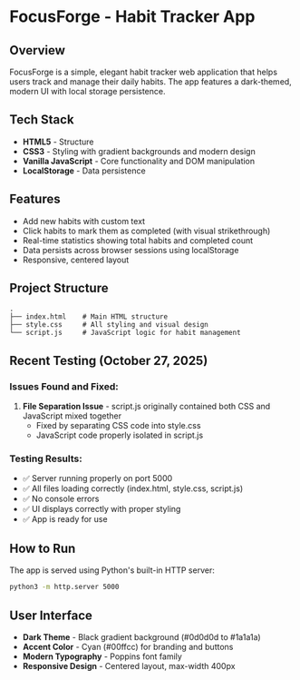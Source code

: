 # FocusForge - Habit Tracker App

## Overview
FocusForge is a simple, elegant habit tracker web application that helps users track and manage their daily habits. The app features a dark-themed, modern UI with local storage persistence.

## Tech Stack
- **HTML5** - Structure
- **CSS3** - Styling with gradient backgrounds and modern design
- **Vanilla JavaScript** - Core functionality and DOM manipulation
- **LocalStorage** - Data persistence

## Features
- Add new habits with custom text
- Click habits to mark them as completed (with visual strikethrough)
- Real-time statistics showing total habits and completed count
- Data persists across browser sessions using localStorage
- Responsive, centered layout

## Project Structure
```
.
├── index.html    # Main HTML structure
├── style.css     # All styling and visual design
└── script.js     # JavaScript logic for habit management
```

## Recent Testing (October 27, 2025)
### Issues Found and Fixed:
1. **File Separation Issue** - script.js originally contained both CSS and JavaScript mixed together
   - Fixed by separating CSS code into style.css
   - JavaScript code properly isolated in script.js

### Testing Results:
- ✅ Server running properly on port 5000
- ✅ All files loading correctly (index.html, style.css, script.js)
- ✅ No console errors
- ✅ UI displays correctly with proper styling
- ✅ App is ready for use

## How to Run
The app is served using Python's built-in HTTP server:
```bash
python3 -m http.server 5000
```

## User Interface
- **Dark Theme** - Black gradient background (#0d0d0d to #1a1a1a)
- **Accent Color** - Cyan (#00ffcc) for branding and buttons
- **Modern Typography** - Poppins font family
- **Responsive Design** - Centered layout, max-width 400px
